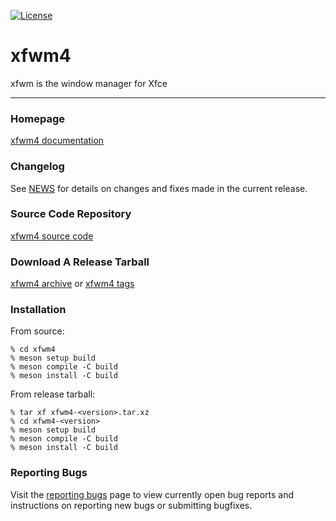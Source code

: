 [![License](https://img.shields.io/badge/License-GPL%20v2-blue.svg)](https://gitlab.xfce.org/xfce/xfwm4/COPYING)

xfwm4
====================

xfwm is the window manager for Xfce 

----

### Homepage

[xfwm4 documentation](https://docs.xfce.org/xfce/xfwm4/start)

### Changelog

See [NEWS](https://gitlab.xfce.org/xfce/xfwm4/-/blob/master/NEWS) for details on changes and fixes made in the current release.

### Source Code Repository

[xfwm4 source code](https://gitlab.xfce.org/xfce/xfwm4)

### Download A Release Tarball

[xfwm4 archive](https://archive.xfce.org/src/xfce/xfwm4)
    or
[xfwm4 tags](https://gitlab.xfce.org/xfce/xfwm4/-/tags)
### Installation

From source: 

    % cd xfwm4
    % meson setup build
    % meson compile -C build
    % meson install -C build

From release tarball:

    % tar xf xfwm4-<version>.tar.xz
    % cd xfwm4-<version>
    % meson setup build
    % meson compile -C build
    % meson install -C build

### Reporting Bugs

Visit the [reporting bugs](https://docs.xfce.org/xfce/xfwm4/bugs) page to view currently open bug reports and instructions on reporting new bugs or submitting bugfixes.

